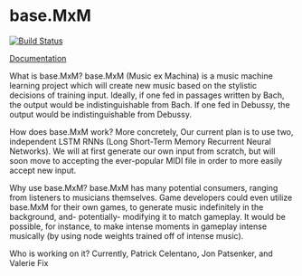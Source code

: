 # base.MxM
[![Build Status](https://travis-ci.org/MusicExMachina/base.MxM.svg?branch=master)](https://travis-ci.org/MusicExMachina/base.MxM)

[Documentation](https://musicexmachina.github.io/base.MxM/)

What is base.MxM?
	base.MxM (Music ex Machina) is a music machine learning project which will create new music based on the stylistic decisions of training input. Ideally, if one fed in passages written by Bach, the output would be indistinguishable from Bach. If one fed in Debussy, the output would be indistinguishable from Debussy.

How does base.MxM work?
	More concretely, Our current plan is to use two, independent LSTM RNNs (Long Short-Term Memory Recurrent Neural Networks). We will at first generate our own input from scratch, but will soon move to accepting the ever-popular MIDI file in order to more easily accept new input.

Why use base.MxM?
	base.MxM has many potential consumers, ranging from listeners to musicians themselves. Game developers could even utilize base.MxM for their own games, to generate music indefinitely in the background, and- potentially- modifying it to match gameplay. It would be possible, for instance, to make intense moments in gameplay intense musically (by using node weights trained off of intense music).

Who is working on it?
    Currently, Patrick Celentano, Jon Patsenker, and Valerie Fix
